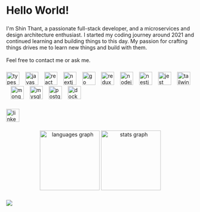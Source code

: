 <h1 align="left">Hello World!</h1>

###

<p align="left">I'm Shin Thant, a passionate full-stack developer, and a microservices and design architecture enthusiast. I started my coding journey around 2021 and continued learning and building things to this day. My passion for crafting things drives me to learn new things and build with them.<br><br>Feel free to contact me or ask me.</p>

###

<p align="left"></p>

###

<div align="left">
  <img src="https://skillicons.dev/icons?i=ts" height="35" alt="typescript logo"  />
  <img width="8" />
  <img src="https://skillicons.dev/icons?i=js" height="35" alt="javascript logo"  />
  <img width="8" />
  <img src="https://skillicons.dev/icons?i=react" height="35" alt="react logo"  />
  <img width="8" />
  <img src="https://cdn.jsdelivr.net/gh/devicons/devicon/icons/nextjs/nextjs-original.svg" height="35" alt="nextjs logo"  />
  <img width="8" />
  <img src="https://cdn.jsdelivr.net/gh/devicons/devicon/icons/go/go-original.svg" height="35" alt="go logo"  />
  <img width="8" />
  <img src="https://skillicons.dev/icons?i=redux" height="35" alt="redux logo"  />
  <img width="8" />
  <img src="https://skillicons.dev/icons?i=nodejs" height="35" alt="nodejs logo"  />
  <img width="8" />
  <img src="https://skillicons.dev/icons?i=nestjs" height="35" alt="nestjs logo"  />
  <img width="8" />
  <img src="https://skillicons.dev/icons?i=jest" height="35" alt="jest logo"  />
  <img width="8" />
  <img src="https://skillicons.dev/icons?i=tailwind" height="35" alt="tailwindcss logo"  />
  <img width="8" />
  <img src="https://skillicons.dev/icons?i=mongodb" height="35" alt="mongodb logo"  />
  <img width="8" />
  <img src="https://cdn.jsdelivr.net/gh/devicons/devicon/icons/mysql/mysql-original.svg" height="35" alt="mysql logo"  />
  <img width="8" />
  <img src="https://cdn.jsdelivr.net/gh/devicons/devicon/icons/postgresql/postgresql-original.svg" height="35" alt="postgresql logo"  />
  <img width="8" />
  <img src="https://skillicons.dev/icons?i=docker" height="35" alt="docker logo"  />
</div>

###

<div align="left">
  <a href="https://www.linkedin.com/in/shin-thant-383459221/" target="_blank">
    <img src="https://img.shields.io/static/v1?message=LinkedIn&logo=linkedin&label=&color=0077B5&logoColor=white&labelColor=&style=for-the-badge" height="35" alt="linkedin logo"  />
  </a>
</div>

###

<p align="left"></p>

###

<div align="center">
  <img src="https://github-readme-stats.vercel.app/api/top-langs?username=Shin-Thant&locale=en&hide_title=false&layout=compact&card_width=320&langs_count=5&theme=dark&hide_border=true&order=2" height="160" alt="languages graph"  />
  <img src="https://github-readme-stats.vercel.app/api?username=Shin-Thant&hide_title=false&hide_rank=false&show_icons=true&include_all_commits=true&count_private=true&disable_animations=true&theme=dark&locale=en&hide_border=true&order=1" height="160" alt="stats graph"  />
</div>

###

<div align="left">
  <img src="https://visitor-badge.laobi.icu/badge?page_id=Shin-Thant.Shin-Thant&"  />
</div>

###
